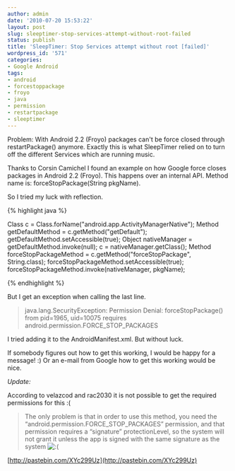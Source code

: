 ```yaml
---
author: admin
date: '2010-07-20 15:53:22'
layout: post
slug: sleeptimer-stop-services-attempt-without-root-failed
status: publish
title: 'SleepTimer: Stop Services attempt without root [failed]'
wordpress_id: '571'
categories:
- Google Android
tags:
- android
- forcestoppackage
- froyo
- java
- permission
- restartpackage
- sleeptimer
---
```


Problem: With Android 2.2 (Froyo) packages can't be force closed through
restartPackage() anymore. Exactly this is what SleepTimer relied on to turn
off the different Services which are running music.

Thanks to Corsin Camichel I found an example on how Google force closes
packages in Android 2.2 (Froyo). This happens over an internal API. Method
name is: forceStopPackage(String pkgName).

So I tried my luck with reflection.

{% highlight java %}

Class c = Class.forName("android.app.ActivityManagerNative");
Method getDefaultMethod = c.getMethod("getDefault");
getDefaultMethod.setAccessible(true);
Object nativeManager = getDefaultMethod.invoke(null);
c = nativeManager.getClass();
Method forceStopPackageMethod = c.getMethod("forceStopPackage", String.class);
forceStopPackageMethod.setAccessible(true);
forceStopPackageMethod.invoke(nativeManager, pkgName);

{% endhighlight %}

But I get an exception when calling the last line.

> java.lang.SecurityException: Permission Denial: forceStopPackage() from
pid=1965, uid=10075 requires android.permission.FORCE_STOP_PACKAGES

I tried adding it to the AndroidManifest.xml. But without luck.

If somebody figures out how to get this working, I would be happy for a
message! :) Or an e-mail from Google how to get this working would be nice.

_Update:_

According to velazcod and rac2030 it is not possible to get the required
permissions for this :(

> The only problem is that in order to use this method, you need the
“android.permission.FORCE_STOP_PACKAGES” permission, and that permission
requires a “signature” protectionLevel, so the system will not grant it unless
the app is signed with the same signature as the system
![:(](http://pboos.ch/wordpress/wp-includes/images/smilies/icon_sad.gif)

[http://pastebin.com/XYc299Uz](http://pastebin.com/XYc299Uz)

